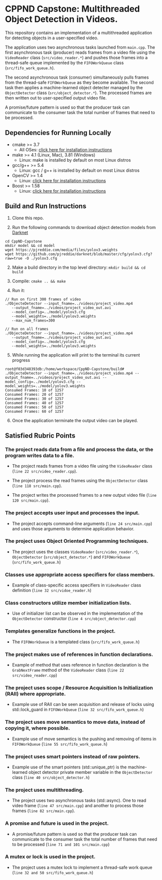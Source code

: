 # CPPND Capstone: Multithreaded Object Detection in Videos.

This repository contains an implementation of a multithreaded application for detecting objects in a user-specified video.

The application uses two asynchronous tasks launched from `main.cpp`.  The first asynchronous task (producer) reads frames from a video file using the `VideoReader` class (`src/video_reader.*`) and pushes those frames into a thread-safe queue implemented by the `FIFOWorkQueue` class (`src/fifo_work_queue.h`).

The second asynchronous task (consumer) simultaneously pulls frames from the thread-safe `FIFOWorkQueue` as they become available.  The second task then applies a machine-learned object detecter managed by the `ObjectDetector` class (`src/object_detector.*`).  The processed frames are then written out to user-specified output video file.

A promise/future pattern is used so that the producer task can communicate to the consumer task the total number of frames that need to be processed.

## Dependencies for Running Locally
* cmake >= 3.7
  * All OSes: [click here for installation instructions](https://cmake.org/install/)
* make >= 4.1 (Linux, Mac), 3.81 (Windows)
  * Linux: make is installed by default on most Linux distros
* gcc/g++ >= 5.4
  * Linux: gcc / g++ is installed by default on most Linux distros
* OpenCV >= 1.4
  * Linux: [click here for installation instructions](https://docs.opencv.org/master/d7/d9f/tutorial_linux_install.html)
* Boost >= 1.58
  * Linux: [click here for installation instructions](https://www.boost.org/doc/libs/1_71_0/more/getting_started/unix-variants.html)

## Build and Run Instructions

1. Clone this repo.

2. Run the following commands to download object detection models from [Darknet](https://pjreddie.com/darknet/)
```
cd CppND-Capstone
mkdir model && cd model
wget https://pjreddie.com/media/files/yolov3.weights
wget https://github.com/pjreddie/darknet/blob/master/cfg/yolov3.cfg?raw=true -O ./yolov3.cfg
```

2. Make a build directory in the top level directory: `mkdir build && cd build`

3. Compile: `cmake .. && make`

4. Run it: 
```
// Run on first 300 frames of video
./ObjecteDetector --input_fname=../videos/project_video.mp4 
   --output_fname=../videos/project_video_out.avi 
   --model_config=../model/yolov3.cfg 
   --model_weights=../model/yolov3.weights
   --max_num_frames=300

// Run on all frames
./ObjecteDetector --input_fname=../videos/project_video.mp4 
   --output_fname=../videos/project_video_out.avi 
   --model_config=../model/yolov3.cfg 
   --model_weights=../model/yolov3.weights
```

5. While running the application will print to the terminal its current progress
```
root@f03d348393db:/home/workspace/CppND-Capstone/build# ./ObjecteDetector --input_fname=../videos/project_video.mp4 --output_fname=../videos/project_video_out.avi --model_config=../model/yolov3.cfg --model_weights=../model/yolov3.weights 
Consumed Frames: 10 of 1257
Consumed Frames: 20 of 1257
Consumed Frames: 30 of 1257
Consumed Frames: 40 of 1257
Consumed Frames: 50 of 1257
Consumed Frames: 60 of 1257
```
6. Once the application terminate the output video can be played.

## Satisfied Rubric Points

### The project reads data from a file and process the data, or the program writes data to a file.

* The project reads frames from a video file using the `VideoReader` class (`line 22 src/video_reader.cpp`).

* The project process the read frames using the `ObjectDetector` class (`line 118 src/main.cpp`).

* The project writes the processed frames to a new output video file (`line 120 src/main.cpp`).

### The project accepts user input and processes the input.

* The project accepts command-line arguments (`line 24 src/main.cpp`) and uses those arguments to determine application behavior.

### The project uses Object Oriented Programming techniques.

* The project uses the classes `VideoReader` (`src/video_reader.*`), `ObjectDetector` (`src/object_detector.*`) and `FIFOWorkQueue` (`src/fifo_work_queue.h`)

### Classes use appropriate access specifiers for class members.

* Example of class-specific access specifiers in `VideoReader` class definition (`line 32 src/vidoe_reader.h`)

### Class constructors utilize member initialization lists.

* Use of initializer list can be observed in the implementation of the `ObjectDetector` constructor (`line 4 src/object_detector.cpp`)

### Templates generalize functions in the project.

* The `FIFOWorkQueue` is a templated class (`src/fifo_work_queue.h`)

### The project makes use of references in function declarations.

* Example of method that uses reference in function declaration is the `GrabNextFrame` method of the `VideoReader` class (`line 22 src/video_reader.cpp`)

### The project uses scope / Resource Acquisition Is Initialization (RAII) where appropriate.

* Example use of RAII can be seen acquisition and release of locks using std::lock_guard in `FIFOWorkQueue` (`line 32 src/fifo_work_queue.h`)

### The project uses move semantics to move data, instead of copying it, where possible.

* Example use of move semantics is the pushing and removing of items in `FIFOWorkQueue` (`line 55 src/fifo_work_queue.h`)

### The project uses smart pointers instead of raw pointers.

* Example use of the smart pointers (std::unique_ptr) is the machine-learned object detector private member variable in the `ObjectDetector` class (`line 40 src/object_detector.h`)

### The project uses multithreading.

* The project uses two asynchronous tasks (std::async).  One to read video frame (`line 47 src/main.cpp`) and another to process those frames (`line 82 src/main.cpp`).

### A promise and future is used in the project.

* A promise/future pattern is used so that the producer task can communicate to the consumer task the total number of frames that need to be processed (`line 71 and 101 src/main.cpp`)

### A mutex or lock is used in the project.

* The project uses a mutex lock to implement a thread-safe work queue (`line 32 and 50 src/fifo_work_queue.h`)
